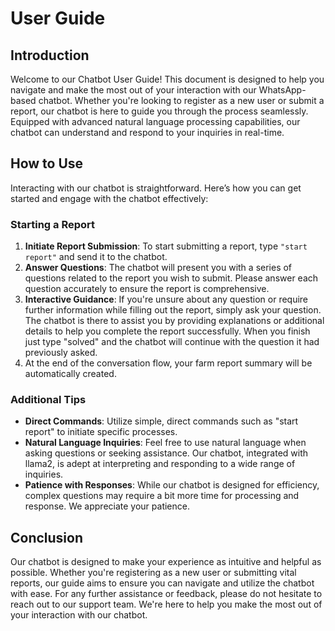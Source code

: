 # User Guide

## Introduction

Welcome to our Chatbot User Guide! This document is designed to help you navigate and make the most out of your interaction with our WhatsApp-based chatbot. Whether you're looking to register as a new user or submit a report, our chatbot is here to guide you through the process seamlessly. Equipped with advanced natural language processing capabilities, our chatbot can understand and respond to your inquiries in real-time.

## How to Use

Interacting with our chatbot is straightforward. Here’s how you can get started and engage with the chatbot effectively:

### Starting a Report

1. **Initiate Report Submission**: To start submitting a report, type `"start report"` and send it to the chatbot.
2. **Answer Questions**: The chatbot will present you with a series of questions related to the report you wish to submit. Please answer each question accurately to ensure the report is comprehensive.
3. **Interactive Guidance**: If you're unsure about any question or require further information while filling out the report, simply ask your question. The chatbot is there to assist you by providing explanations or additional details to help you complete the report successfully. When you finish just type "solved" and the chatbot will continue with the question it had previously asked.
4. At the end of the conversation flow, your farm report summary will be automatically created.

### Additional Tips

- **Direct Commands**: Utilize simple, direct commands such as "start report" to initiate specific processes.
- **Natural Language Inquiries**: Feel free to use natural language when asking questions or seeking assistance. Our chatbot, integrated with llama2, is adept at interpreting and responding to a wide range of inquiries.
- **Patience with Responses**: While our chatbot is designed for efficiency, complex questions may require a bit more time for processing and response. We appreciate your patience.

## Conclusion

Our chatbot is designed to make your experience as intuitive and helpful as possible. Whether you're registering as a new user or submitting vital reports, our guide aims to ensure you can navigate and utilize the chatbot with ease. For any further assistance or feedback, please do not hesitate to reach out to our support team. We're here to help you make the most out of your interaction with our chatbot.
